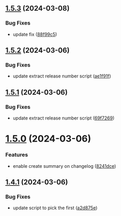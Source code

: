 ## [1.5.3](https://github.com/abdulghani/test-release/compare/v1.5.2...v1.5.3) (2024-03-08)


### Bug Fixes

* update fix ([88f99c5](https://github.com/abdulghani/test-release/commit/88f99c5273f04a6ac8dbf0abc6d8ed5ae4344134))



## [1.5.2](https://github.com/abdulghani/test-release/compare/v1.5.1...v1.5.2) (2024-03-06)


### Bug Fixes

* update extract release number script ([ae1f91f](https://github.com/abdulghani/test-release/commit/ae1f91fdece1a850547c8b51bcc77f1de158244c))



## [1.5.1](https://github.com/abdulghani/test-release/compare/v1.5.0...v1.5.1) (2024-03-06)


### Bug Fixes

* update extract release number script ([69f7269](https://github.com/abdulghani/test-release/commit/69f72695e1d10cbda65f5254d98280751ca92647))



# [1.5.0](https://github.com/abdulghani/test-release/compare/v1.4.1...v1.5.0) (2024-03-06)


### Features

* enable create summary on changelog ([8241dce](https://github.com/abdulghani/test-release/commit/8241dce80dfb495f5334ea0915269728a6a7e539))



## [1.4.1](https://github.com/abdulghani/test-release/compare/v1.4.0...v1.4.1) (2024-03-06)


### Bug Fixes

* update script to pick the first ([a2d875e](https://github.com/abdulghani/test-release/commit/a2d875e19b9e48345a5d5b015281f08ded05af5d))




